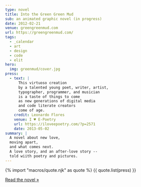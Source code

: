 ```yaml
---
type: novel
title: Into the Green Green Mud
sub: an animated graphic novel (in progress)
date: 2012-02-21
venue: greengreenmud.com
url: https://greengreenmud.com/
tags:
  - _calendar
  - art
  - design
  - code
  - elit
hero:
  img: greenmud/cover.jpg
press:
  - text: |
      This virtuoso creation
      by a talented young poet, writer, artist,
      typographer, programmer, and musician
      is a taste of things to come
      as new generations of digital media
      and code literate creators
      come of age.
    credit: Leonardo Flores
    venue: I ♥ E-Poetry
    url: https://iloveepoetry.com/?p=2571
    date: 2013-05-02
summary: |
  A novel about new love,
  moving apart,
  and what comes next.
  A love story, and an after-love story --
  told wiith poetry and pictures.
---
```


{% import "macros/quote.njk" as quote %}
{{ quote.list(press) }}

[Read the novel »](https://greengreenmud.com/)
